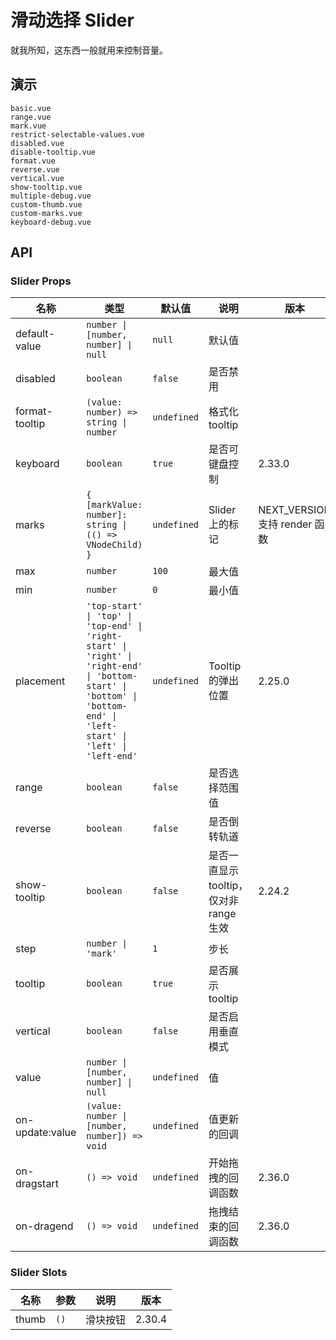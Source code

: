 # 滑动选择 Slider

就我所知，这东西一般就用来控制音量。

## 演示

```demo
basic.vue
range.vue
mark.vue
restrict-selectable-values.vue
disabled.vue
disable-tooltip.vue
format.vue
reverse.vue
vertical.vue
show-tooltip.vue
multiple-debug.vue
custom-thumb.vue
custom-marks.vue
keyboard-debug.vue
```

## API

### Slider Props

| 名称 | 类型 | 默认值 | 说明 | 版本 |
| --- | --- | --- | --- | --- |
| default-value | `number \| [number, number] \| null` | `null` | 默认值 |  |
| disabled | `boolean` | `false` | 是否禁用 |  |
| format-tooltip | `(value: number) => string \| number` | `undefined` | 格式化 tooltip |  |
| keyboard | `boolean` | `true` | 是否可键盘控制 | 2.33.0 |
| marks | `{ [markValue: number]: string \| (() => VNodeChild) }` | `undefined` | Slider 上的标记 | NEXT_VERSION 支持 render 函数 |
| max | `number` | `100` | 最大值 |  |
| min | `number` | `0` | 最小值 |  |
| placement | `'top-start' \| 'top' \| 'top-end' \| 'right-start' \| 'right' \| 'right-end' \| 'bottom-start' \| 'bottom' \| 'bottom-end' \| 'left-start' \| 'left' \| 'left-end'` | `undefined` | Tooltip 的弹出位置 | 2.25.0 |
| range | `boolean` | `false` | 是否选择范围值 |  |
| reverse | `boolean` | `false` | 是否倒转轨道 |  |
| show-tooltip | `boolean` | `false` | 是否一直显示 tooltip，仅对非 range 生效 | 2.24.2 |
| step | `number \| 'mark'` | `1` | 步长 |  |
| tooltip | `boolean` | `true` | 是否展示 tooltip |  |
| vertical | `boolean` | `false` | 是否启用垂直模式 |  |
| value | `number \| [number, number] \| null` | `undefined` | 值 |  |
| on-update:value | `(value: number \| [number, number]) => void` | `undefined` | 值更新的回调 |  |
| on-dragstart | `() => void` | `undefined` | 开始拖拽的回调函数 | 2.36.0 |
| on-dragend | `() => void` | `undefined` | 拖拽结束的回调函数 | 2.36.0 |

### Slider Slots

| 名称  | 参数 | 说明     | 版本   |
| ----- | ---- | -------- | ------ |
| thumb | `()` | 滑块按钮 | 2.30.4 |
